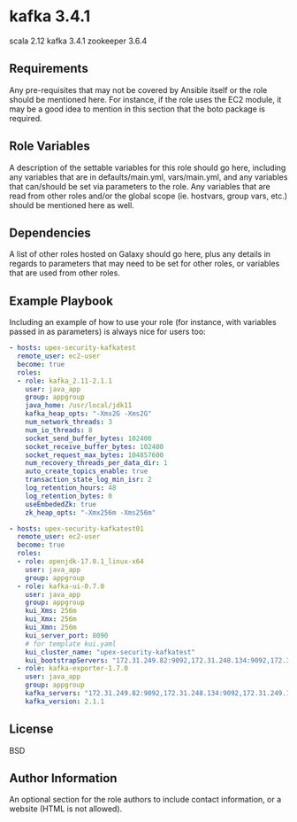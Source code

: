 kafka 3.4.1
===========

scala 2.12 kafka 3.4.1 zookeeper 3.6.4

Requirements
------------

Any pre-requisites that may not be covered by Ansible itself or the role should be mentioned here. For instance, if the role uses the EC2 module, it may be a good idea to mention in this section that the boto package is required.

Role Variables
--------------

A description of the settable variables for this role should go here, including any variables that are in defaults/main.yml, vars/main.yml, and any variables that can/should be set via parameters to the role. Any variables that are read from other roles and/or the global scope (ie. hostvars, group vars, etc.) should be mentioned here as well.

Dependencies
------------

A list of other roles hosted on Galaxy should go here, plus any details in regards to parameters that may need to be set for other roles, or variables that are used from other roles.

Example Playbook
----------------

Including an example of how to use your role (for instance, with variables passed in as parameters) is always nice for users too:

```yaml
- hosts: upex-security-kafkatest
  remote_user: ec2-user
  become: true
  roles:
  - role: kafka_2.11-2.1.1
    user: java_app
    group: appgroup
    java_home: /usr/local/jdk11
    kafka_heap_opts: "-Xmx2G -Xms2G"
    num_network_threads: 3
    num_io_threads: 8
    socket_send_buffer_bytes: 102400
    socket_receive_buffer_bytes: 102400
    socket_request_max_bytes: 104857600
    num_recovery_threads_per_data_dir: 1
    auto_create_topics_enable: true
    transaction_state_log_min_isr: 2
    log_retention_hours: 48
    log_retention_bytes: 0  
    useEmbededZk: true
    zk_heap_opts: "-Xmx256m -Xms256m"

- hosts: upex-security-kafkatest01
  remote_user: ec2-user
  become: true
  roles:
  - role: openjdk-17.0.1_linux-x64
    user: java_app
    group: appgroup
  - role: kafka-ui-0.7.0
    user: java_app
    group: appgroup
    kui_Xms: 256m
    kui_Xmx: 256m
    kui_Xmn: 256m
    kui_server_port: 8090
    # for template kui.yaml
    kui_cluster_name: "upex-security-kafkatest"
    kui_bootstrapServers: "172.31.249.82:9092,172.31.248.134:9092,172.31.249.165:9092"
  - role: kafka-exporter-1.7.0
    user: java_app
    group: appgroup
    kafka_servers: "172.31.249.82:9092,172.31.248.134:9092,172.31.249.165:9092"
    kafka_version: 2.1.1
```

License
-------

BSD

Author Information
------------------

An optional section for the role authors to include contact information, or a website (HTML is not allowed).

